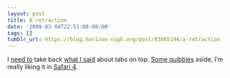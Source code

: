 ```yaml
---
layout: post
title: A retraction
date: '2009-03-04T22:53:00-08:00'
tags: []
tumblr_url: https://blog.horizon-nigh.org/post/83665194/a-retraction
---
```

I [need to](http://twitter.com/dmdeller/status/1251609387) take back [what I said](http://linklog.horizon-nigh.org/2008/09/01/chrome-the-web-browser-from-google.html) about tabs on top. [Some quibbles](http://daringfireball.net/2009/03/safari_4_public_beta) aside, I’m really liking it in [Safari 4](http://www.apple.com/safari/whats-new.html).

